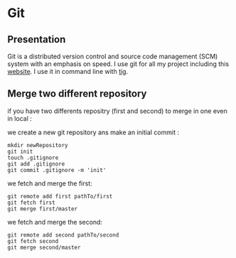 # Git

## Presentation

Git is a distributed version control and source code management
(SCM) system with an emphasis on speed.
I use git for all my project including this
[website](https://github.com/maggick/maggick.github.io).
I use it in command line with [tig](https://github.com/jonas/tig).


## Merge two different repository

if you have two differents repositry (first and second) to merge in one even in local :

we create a new git repository ans make an initial commit :

    mkdir newRepository
    git init
    touch .gitignore
    git add .gitignore
    git commit .gitignore -m 'init'

we fetch and merge the first:

    git remote add first pathTo/first
    git fetch first
    git merge first/master

we fetch and merge the second:

    git remote add second pathTo/second
    git fetch second
    git merge second/master
